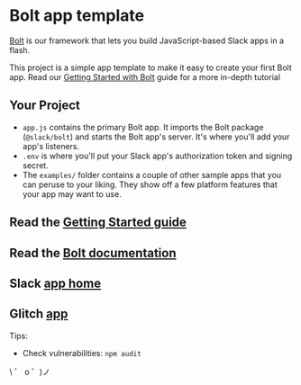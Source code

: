 # Bolt app template

[Bolt](https://slack.dev/bolt) is our framework that lets you build JavaScript-based Slack apps in a flash.

This project is a simple app template to make it easy to create your first Bolt app. Read our [Getting Started with Bolt](https://api.slack.com/start/building/bolt) guide for a more in-depth tutorial

## Your Project

- `app.js` contains the primary Bolt app. It imports the Bolt package (`@slack/bolt`) and starts the Bolt app's server. It's where you'll add your app's listeners.
- `.env` is where you'll put your Slack app's authorization token and signing secret.
- The `examples/` folder contains a couple of other sample apps that you can peruse to your liking. They show off a few platform features that your app may want to use.

## Read the [Getting Started guide](https://api.slack.com/start/building/bolt)

## Read the [Bolt documentation](https://slack.dev/bolt)

## Slack [app home](https://api.slack.com/apps)

## Glitch [app](https://glitch.com/~strengthened-literate-country)

Tips:

- Check vulnerabilities: `npm audit`

\ ゜ o ゜)ノ
